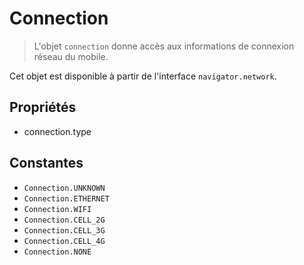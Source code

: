 Connection
==========

> L'objet `connection` donne accès aux informations de connexion réseau du mobile.

Cet objet est disponible à partir de l'interface `navigator.network`.

Propriétés
----------

- connection.type

Constantes
----------

- `Connection.UNKNOWN`
- `Connection.ETHERNET`
- `Connection.WIFI`
- `Connection.CELL_2G`
- `Connection.CELL_3G`
- `Connection.CELL_4G`
- `Connection.NONE`

